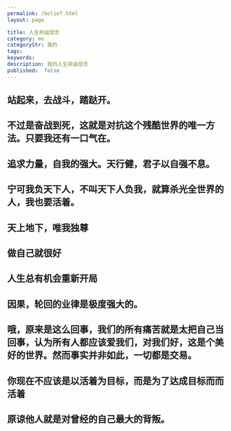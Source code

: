 ```yaml
---
permalink: /belief.html
layout: page

title: 人生命运信念
category: me
categoryStr: 我的
tags:
keywords:
description: 我的人生命运信念
published:  false
---
```


## 站起来，去战斗，踏跶开。
## 不过是奋战到死，这就是对抗这个残酷世界的唯一方法。只要我还有一口气在。
## 追求力量，自我的强大。天行健，君子以自强不息。
## 宁可我负天下人，不叫天下人负我，就算杀光全世界的人，我也要活着。
## 天上地下，唯我独尊
## 做自己就很好
## 人生总有机会重新开局
## 因果，轮回的业律是极度强大的。
## 哦，原来是这么回事，我们的所有痛苦就是太把自己当回事，认为所有人都应该爱我们，对我们好，这是个美好的世界。然而事实并非如此，一切都是交易。
## 你现在不应该是以活着为目标，而是为了达成目标而而活着
## 原谅他人就是对曾经的自己最大的背叛。